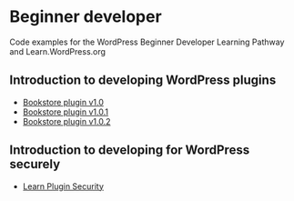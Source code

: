 # Beginner developer

Code examples for the WordPress Beginner Developer Learning Pathway and Learn.WordPress.org

## Introduction to developing WordPress plugins

- [Bookstore plugin v1.0](https://github.com/wptrainingteam/beginner-developer/raw/main/bookstore.1.0.zip)
- [Bookstore plugin v1.0.1](https://github.com/wptrainingteam/beginner-developer/blob/main/bookstore.1.0.1.zip)
- [Bookstore plugin v1.0.2](https://github.com/wptrainingteam/beginner-developer/blob/main/bookstore.1.0.2.zip)

## Introduction to developing for WordPress securely

- [Learn Plugin Security](https://github.com/wptrainingteam/beginner-developer/blob/main/wp-learn-plugin-security.1.0.0.zip)